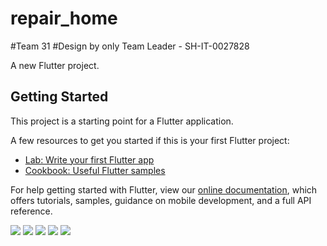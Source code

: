 # repair_home

#Team 31
#Design by only Team Leader - SH-IT-0027828

A new Flutter project.

## Getting Started

This project is a starting point for a Flutter application.

A few resources to get you started if this is your first Flutter project:

- [Lab: Write your first Flutter app](https://flutter.dev/docs/get-started/codelab)
- [Cookbook: Useful Flutter samples](https://flutter.dev/docs/cookbook)

For help getting started with Flutter, view our
[online documentation](https://flutter.dev/docs), which offers tutorials,
samples, guidance on mobile development, and a full API reference.

<img src="https://github.com/favouronwochei/Repair-Home/blob/master/assets/Screen_Shots/splashscreen.jpg">
<img src="https://github.com/favouronwochei/Repair-Home/blob/master/assets/Screen_Shots/loginscreen.jpg">
<img src="https://github.com/favouronwochei/Repair-Home/blob/master/assets/Screen_Shots/registerscreen.jpg">
<img src="https://github.com/favouronwochei/Repair-Home/blob/master/assets/Screen_Shots/homescreen1.jpg">
<img src="https://github.com/favouronwochei/Repair-Home/blob/master/assets/Screen_Shots/homescreen2.jpg">